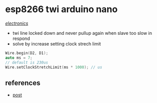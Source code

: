 # esp8266 twi arduino nano

*[electronics](../README.md#electronics)*

- twi line locked down and never pullup again when slave too slow in respond
- solve by increase setting clock strech limit

```c
Wire.begin(D2, D1);
auto ms = 7;
// default is 230us
Wire.setClockStretchLimit(ms * 1000); // us
```

## references

- [post](https://forum.arduino.cc/index.php?topic=336543.msg2746895#msg2746895)
